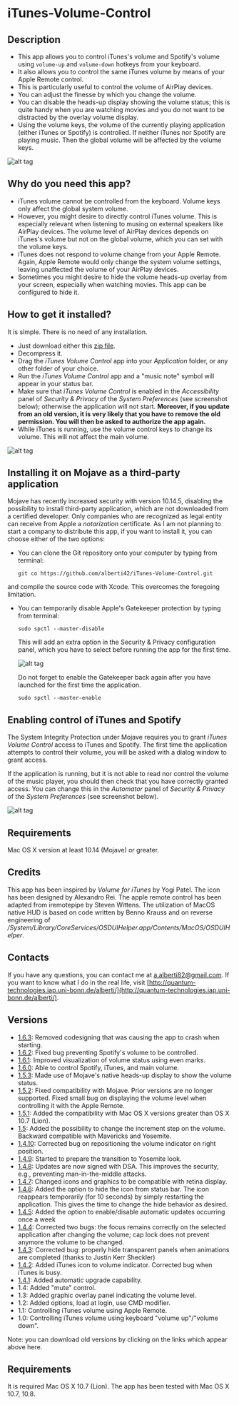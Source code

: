 iTunes-Volume-Control
=====================

Description
-----------

* This app allows you to control iTunes's volume and Spotify's volume using ``volume-up`` and ``volume-down`` hotkeys from your keyboard.
* It also allows you to control the same iTunes volume by means of your Apple Remote control.
* This is particularly useful to control the volume of AirPlay devices.
* You can adjust the finesse by which you change the volume.
* You can disable the heads-up display showing the volume status; this is quite handy when you are watching movies and you do not want to be distracted by the overlay volume display.
* Using the volume keys, the volume of the currently playing application (either iTunes or Spotify) is controlled. If neither iTunes nor Spotify are playing music. Then the global volume will be affected by the volume keys.

![alt tag](https://raw.github.com/alberti42/iTunes-Volume-Control/master/screenshot.png)

Why do you need this app?
-------------------------

* iTunes volume cannot be controlled from the keyboard. Volume keys only affect the global system volume.
* However, you might desire to directly control iTunes volume. This is especially relevant when listening to musing on external speakers like AirPlay devices. The volume level of AirPlay devices depends on iTunes's volume but not on the global volume, which you can set with the volume keys.
* iTunes does not respond to volume change from your Apple Remote. Again, Apple Remote would only change the system volume settings, leaving unaffected the volume of your AirPlay devices.
* Sometimes you might desire to hide the volume heads-up overlay from your screen, especially when watching movies. This app can be configured to hide it.

How to get it installed?
------------------------

It is simple. There is no need of any installation.

* Just download either this [zip file](https://github.com/alberti42/iTunes-Volume-Control/raw/master/iTunes%20Volume%20Control.zip).
* Decompress it.
* Drag the *iTunes Volume Control* app into your *Application* folder, or any other folder of your choice.
* Run the *iTunes Volume Control* app and a "music note" symbol will appear in your status bar.
* Make sure that *iTunes Volume Control* is enabled in the *Accessibility* panel of *Security & Privacy* of the *System Preferences* (see screenshot below); otherwise the application will not start. **Moreover, if you update from an old version, it is very likely that you have to remove the old permission. You will then be asked to authorize the app again.**
* While iTunes is running, use the volume control keys to change its volume. This will not affect the main volume.

![alt tag](https://raw.github.com/alberti42/iTunes-Volume-Control/master/SecurityPrivacyDark.png)


Installing it on Mojave as a third-party application
----------------------------------------------------

Mojave has recently increased security with version 10.14.5, disabling the possibility to install third-party application, which are not downloaded from a certified developer. Only companies who are recognized as legal entity can receive from Apple a *notarization* certificate. As I am not planning to start a company to distribute this app, if you want to install it, you can choose either of the two options:

* You can clone the Git repository onto your computer by typing from terminal:

	``git co https://github.com/alberti42/iTunes-Volume-Control.git``
	
 and compile the source code with Xcode. This overcomes the foregoing limitation.
 
* You can temporarily disable Apple's Gatekeeper protection by typing from terminal:

	``sudo spctl --master-disable``
	
  This will add an extra option in the Security & Privacy configuration panel, which you have to select before running the app for the first time.
  
  ![alt tag](https://raw.github.com/alberti42/iTunes-Volume-Control/master/SecurityPrivacyMojave.png)
  
  Do not forget to enable the Gatekeeper back again after you have launched for the first time the application.

	``sudo spctl --master-enable``
	
Enabling control of iTunes and Spotify
--------------------------------------

The System Integrity Protection under Mojave requires you to grant *iTunes Volume Control* access to iTunes and Spotify. The first time the application attempts to control their volume, you will be asked with a dialog window to grant access.

If the application is running, but it is not able to read nor control the volume of the music player, you should then check that you have correctly granted access. You can change this in the *Automator* panel of *Security & Privacy* of the *System Preferences* (see screenshot below).

![alt tag](https://raw.github.com/alberti42/iTunes-Volume-Control/master/AutomationScreenshotDark.png)

Requirements
------------

Mac OS X version at least 10.14 (Mojave) or greater.

Credits
-------

This app has been inspired by *Volume for iTunes* by Yogi Patel. The icon has been designed by Alexandro Rei. The apple remote control has been adapted from iremotepipe by Steven Wittens. The utilization of MacOS native HUD is based on code written by Benno Krauss and on reverse engineering of */System/Library/CoreServices/OSDUIHelper.app/Contents/MacOS/OSDUIHelper*.

Contacts
--------

If you have any questions, you can contact me at a.alberti82@gmail.com. If you want to know what I do in the real life, visit [http://quantum-technologies.iap.uni-bonn.de/alberti/](http://quantum-technologies.iap.uni-bonn.de/alberti/).


Versions
--------

* [1.6.3](http://quantum-technologies.iap.uni-bonn.de/alberti/iTunesVolumeControl/iTunesVolumeControl-v1.6.3.zip): Removed codesigning that was causing the app to crash when starting.
* [1.6.2](http://quantum-technologies.iap.uni-bonn.de/alberti/iTunesVolumeControl/iTunesVolumeControl-v1.6.2.zip): Fixed bug preventing Spotify's volume to be controlled.
* [1.6.1](http://quantum-technologies.iap.uni-bonn.de/alberti/iTunesVolumeControl/iTunesVolumeControl-v1.6.1.zip): Improved visualization of volume status using even marks.
* [1.6.0](http://quantum-technologies.iap.uni-bonn.de/alberti/iTunesVolumeControl/iTunesVolumeControl-v1.6.0.zip): Able to control Spotify, iTunes, and main volume.
* [1.5.3](http://quantum-technologies.iap.uni-bonn.de/alberti/iTunesVolumeControl/iTunesVolumeControl-v1.5.3.zip): Made use of Mojave's native heads-up display to show the volume status.
* [1.5.2](http://quantum-technologies.iap.uni-bonn.de/alberti/iTunesVolumeControl/iTunesVolumeControl-v1.5.2.zip): Fixed compatibility with Mojave. Prior versions are no longer supported. Fixed small bug on displaying the volume level when controlling it with the Apple Remote.
* [1.5.1](http://quantum-technologies.iap.uni-bonn.de/alberti/iTunesVolumeControl/iTunesVolumeControl-v1.5.1.zip): Added the compatibility with Mac OS X versions greater than OS X 10.7 (Lion).
* [1.5](http://quantum-technologies.iap.uni-bonn.de/alberti/iTunesVolumeControl/iTunesVolumeControl-v1.5.zip): Added the possibility to change the increment step on the volume. Backward compatible with Mavericks and Yosemite.
* [1.4.10](http://quantum-technologies.iap.uni-bonn.de/alberti/iTunesVolumeControl/iTunesVolumeControl-v1.4.10.zip): Corrected bug on repositioning the volume indicator on right position.
* [1.4.9](http://quantum-technologies.iap.uni-bonn.de/alberti/iTunesVolumeControl/iTunesVolumeControl-v1.4.9.zip): Started to prepare the transition to Yosemite look.
* [1.4.8](http://quantum-technologies.iap.uni-bonn.de/alberti/iTunesVolumeControl/iTunesVolumeControl-v1.4.8.zip): Updates are now signed with DSA. This improves the security, e.g., preventing man-in-the-middle attacks.
* [1.4.7](http://quantum-technologies.iap.uni-bonn.de/alberti/iTunesVolumeControl/iTunesVolumeControl-v1.4.7.zip): Changed icons and graphics to be compatible with retina display.
* [1.4.6](http://quantum-technologies.iap.uni-bonn.de/alberti/iTunesVolumeControl/iTunesVolumeControl-v1.4.6.zip): Added the option to hide the icon from status bar. The icon reappears temporarily (for 10 seconds) by simply restarting the application. This gives the time to change the hide behavior as desired.
* [1.4.5](http://quantum-technologies.iap.uni-bonn.de/alberti/iTunesVolumeControl/iTunesVolumeControl-v1.4.5.zip): Added the option to enable/disable automatic updates occurring once a week
* [1.4.4](http://quantum-technologies.iap.uni-bonn.de/alberti/iTunesVolumeControl/iTunesVolumeControl-v1.4.4.zip): Corrected two bugs: the focus remains correctly on the selected application after changing the volume; cap lock does not prevent anymore the volume to be changed.
* [1.4.3](http://quantum-technologies.iap.uni-bonn.de/alberti/iTunesVolumeControl/iTunesVolumeControl-v1.4.3.zip): Corrected bug: properly hide transparent panels when animations are completed (thanks to Justin Kerr Sheckler)
* [1.4.2](http://quantum-technologies.iap.uni-bonn.de/alberti/iTunesVolumeControl/iTunesVolumeControl-v1.4.2.zip): Added iTunes icon to volume indicator. Corrected bug when iTunes is busy.
* [1.4.1](http://quantum-technologies.iap.uni-bonn.de/alberti/iTunesVolumeControl/iTunesVolumeControl-v1.4.1.zip): Added automatic upgrade capability.
* 1.4: Added "mute" control.
* 1.3: Added graphic overlay panel indicating the volume level.
* 1.2: Added options, load at login, use CMD modifier.
* 1.1: Controlling iTunes volume using Apple Remote.
* 1.0: Controlling iTunes volume using keyboard "volume up"/"volume down".

Note: you can download old versions by clicking on the links which appear above here.

Requirements
------------

It is required Mac OS X 10.7 (Lion). The app has been tested with Mac OS X 10.7, 10.8.
